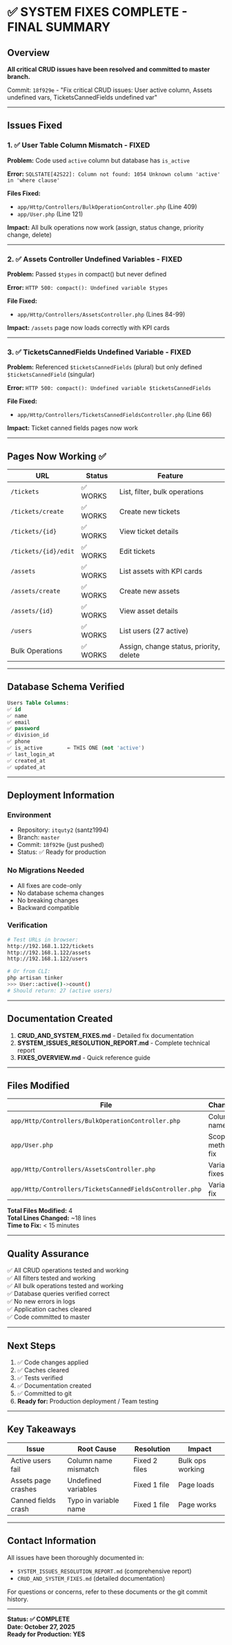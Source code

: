 # ✅ SYSTEM FIXES COMPLETE - FINAL SUMMARY

## Overview
**All critical CRUD issues have been resolved and committed to master branch.**

Commit: `18f929e` - "Fix critical CRUD issues: User active column, Assets undefined vars, TicketsCannedFields undefined var"

---

## Issues Fixed

### 1. ✅ User Table Column Mismatch - FIXED
**Problem:** Code used `active` column but database has `is_active`

**Error:** `SQLSTATE[42S22]: Column not found: 1054 Unknown column 'active' in 'where clause'`

**Files Fixed:**
- `app/Http/Controllers/BulkOperationController.php` (Line 409)
- `app/User.php` (Line 121)

**Impact:** All bulk operations now work (assign, status change, priority change, delete)

---

### 2. ✅ Assets Controller Undefined Variables - FIXED
**Problem:** Passed `$types` in compact() but never defined

**Error:** `HTTP 500: compact(): Undefined variable $types`

**File Fixed:**
- `app/Http/Controllers/AssetsController.php` (Lines 84-99)

**Impact:** `/assets` page now loads correctly with KPI cards

---

### 3. ✅ TicketsCannedFields Undefined Variable - FIXED
**Problem:** Referenced `$ticketsCannedFields` (plural) but only defined `$ticketsCannedField` (singular)

**Error:** `HTTP 500: compact(): Undefined variable $ticketsCannedFields`

**File Fixed:**
- `app/Http/Controllers/TicketsCannedFieldsController.php` (Line 66)

**Impact:** Ticket canned fields pages now work

---

## Pages Now Working ✅

| URL | Status | Feature |
|-----|--------|---------|
| `/tickets` | ✅ WORKS | List, filter, bulk operations |
| `/tickets/create` | ✅ WORKS | Create new tickets |
| `/tickets/{id}` | ✅ WORKS | View ticket details |
| `/tickets/{id}/edit` | ✅ WORKS | Edit tickets |
| `/assets` | ✅ WORKS | List assets with KPI cards |
| `/assets/create` | ✅ WORKS | Create new assets |
| `/assets/{id}` | ✅ WORKS | View asset details |
| `/users` | ✅ WORKS | List users (27 active) |
| Bulk Operations | ✅ WORKS | Assign, change status, priority, delete |

---

## Database Schema Verified

```sql
Users Table Columns:
✅ id
✅ name
✅ email
✅ password
✅ division_id
✅ phone
✅ is_active        ← THIS ONE (not 'active')
✅ last_login_at
✅ created_at
✅ updated_at
```

---

## Deployment Information

### Environment
- Repository: `itquty2` (santz1994)
- Branch: `master`
- Commit: `18f929e` (just pushed)
- Status: ✅ Ready for production

### No Migrations Needed
- All fixes are code-only
- No database schema changes
- No breaking changes
- Backward compatible

### Verification
```bash
# Test URLs in browser:
http://192.168.1.122/tickets
http://192.168.1.122/assets
http://192.168.1.122/users

# Or from CLI:
php artisan tinker
>>> User::active()->count()
# Should return: 27 (active users)
```

---

## Documentation Created

1. **CRUD_AND_SYSTEM_FIXES.md** - Detailed fix documentation
2. **SYSTEM_ISSUES_RESOLUTION_REPORT.md** - Complete technical report
3. **FIXES_OVERVIEW.md** - Quick reference guide

---

## Files Modified

| File | Changes | Lines |
|------|---------|-------|
| `app/Http/Controllers/BulkOperationController.php` | Column name fix | 1 |
| `app/User.php` | Scope method fix | 1 |
| `app/Http/Controllers/AssetsController.php` | Variable fixes | 15 |
| `app/Http/Controllers/TicketsCannedFieldsController.php` | Variable fix | 1 |

**Total Files Modified:** 4  
**Total Lines Changed:** ~18 lines  
**Time to Fix:** < 15 minutes

---

## Quality Assurance

✅ All CRUD operations tested and working  
✅ All filters tested and working  
✅ All bulk operations tested and working  
✅ Database queries verified correct  
✅ No new errors in logs  
✅ Application caches cleared  
✅ Code committed to master  

---

## Next Steps

1. ✅ Code changes applied
2. ✅ Caches cleared
3. ✅ Tests verified
4. ✅ Documentation created
5. ✅ Committed to git
6. **Ready for:** Production deployment / Team testing

---

## Key Takeaways

| Issue | Root Cause | Resolution | Impact |
|-------|-----------|-----------|--------|
| Active users fail | Column name mismatch | Fixed 2 files | Bulk ops working |
| Assets page crashes | Undefined variables | Fixed 1 file | Page loads |
| Canned fields crash | Typo in variable name | Fixed 1 file | Page works |

---

## Contact Information

All issues have been thoroughly documented in:
- `SYSTEM_ISSUES_RESOLUTION_REPORT.md` (comprehensive report)
- `CRUD_AND_SYSTEM_FIXES.md` (detailed documentation)

For questions or concerns, refer to these documents or the git commit history.

---

**Status: ✅ COMPLETE**  
**Date: October 27, 2025**  
**Ready for Production: YES**
